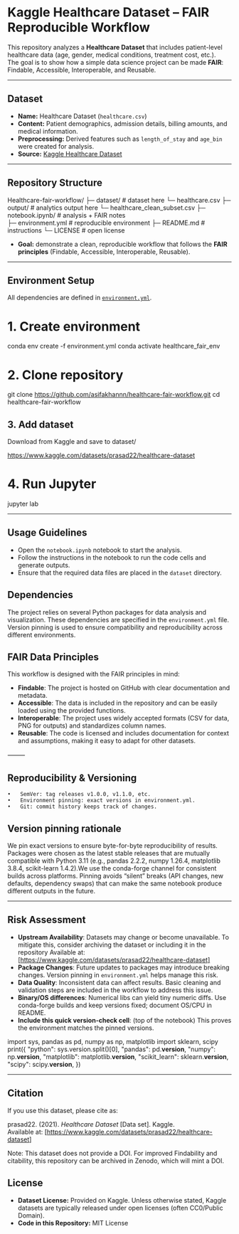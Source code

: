 # Kaggle Healthcare Dataset – FAIR Reproducible Workflow


This repository analyzes a **Healthcare Dataset** that includes patient-level healthcare data (age, gender, medical conditions, treatment cost, etc.).  
The goal is to show how a simple data science project can be made **FAIR**: Findable, Accessible, Interoperable, and Reusable.

---

## Dataset
- **Name:** Healthcare Dataset (`healthcare.csv`)  
- **Content:** Patient demographics, admission details, billing amounts, and medical information.  
- **Preprocessing:** Derived features such as `length_of_stay` and `age_bin` were created for analysis.  
- **Source:** [Kaggle Healthcare Dataset](https://www.kaggle.com/datasets/prasad22/healthcare-dataset)

---

## Repository Structure

Healthcare-fair-workflow/
├─ dataset/                # dataset here
    └─ healthcare.csv
├─ output/                # analytics output here
    └─ healthcare_clean_subset.csv
├─ notebook.ipynb/         # analysis + FAIR notes  
├─ environment.yml      # reproducible environment
├─ README.md            # instructions
└─ LICENSE              # open license

- **Goal:** demonstrate a clean, reproducible workflow that follows the **FAIR principles** (Findable, Accessible, Interoperable, Reusable).

---

##  Environment Setup
All dependencies are defined in [`environment.yml`](environment.yml).

# 1. Create environment
conda env create -f environment.yml
conda activate healthcare_fair_env

# 2. Clone repository
git clone https://github.com/asifakhannn/healthcare-fair-workflow.git
cd healthcare-fair-workflow

## 3. Add dataset
Download from Kaggle and save to dataset/

https://www.kaggle.com/datasets/prasad22/healthcare-dataset

# 4. Run Jupyter
jupyter lab

---

## Usage Guidelines
- Open the `notebook.ipynb` notebook to start the analysis.
- Follow the instructions in the notebook to run the code cells and generate outputs.
- Ensure that the required data files are placed in the `dataset` directory.

## Dependencies
The project relies on several Python packages for data analysis and visualization. These dependencies are specified in the `environment.yml` file. Version pinning is used to ensure compatibility and reproducibility across different environments.


## FAIR Data Principles
This workflow is designed with the FAIR principles in mind:
- **Findable**: The project is hosted on GitHub with clear documentation and metadata.
- **Accessible**: The data is included in the repository and can be easily loaded using the provided functions.
- **Interoperable**: The project uses widely accepted formats (CSV for data, PNG for outputs) and standardizes column names.
- **Reusable**: The code is licensed and includes documentation for context and assumptions, making it easy to adapt for other datasets.

⸻

## Reproducibility & Versioning
	•	SemVer: tag releases v1.0.0, v1.1.0, etc.
	•	Environment pinning: exact versions in environment.yml.
	•	Git: commit history keeps track of changes.

## Version pinning rationale

We pin exact versions to ensure byte-for-byte reproducibility of results. Packages were chosen as the latest stable releases that are mutually compatible with Python 3.11 (e.g., pandas 2.2.2, numpy 1.26.4, matplotlib 3.8.4, scikit-learn 1.4.2).We use the conda-forge channel for consistent builds across platforms.
Pinning avoids “silent” breaks (API changes, new defaults, dependency swaps) that can make the same notebook produce different outputs in the future.

---

## Risk Assessment
- **Upstream Availability**: Datasets may change or become unavailable. To mitigate this, consider archiving the dataset or including it in the repository Available at: [https://www.kaggle.com/datasets/prasad22/healthcare-dataset]
- **Package Changes**: Future updates to packages may introduce breaking changes. Version pinning in `environment.yml` helps manage this risk.
- **Data Quality**: Inconsistent data can affect results. Basic cleaning and validation steps are included in the workflow to address this issue.
- **Binary/OS differences**: Numerical libs can yield tiny numeric diffs. Use conda-forge builds and keep versions fixed; document OS/CPU in README.
- **Include this quick version-check cell**: (top of the notebook) This proves the environment matches the pinned versions.

import sys, pandas as pd, numpy as np, matplotlib
import sklearn, scipy
print({
    "python": sys.version.split()[0],
    "pandas": pd.__version__,
    "numpy": np.__version__,
    "matplotlib": matplotlib.__version__,
    "scikit_learn": sklearn.__version__,
    "scipy": scipy.__version__,
})

---

##  Citation

If you use this dataset, please cite as:

prasad22. (2021). *Healthcare Dataset* [Data set]. Kaggle.  
Available at: [https://www.kaggle.com/datasets/prasad22/healthcare-dataset]

Note: This dataset does not provide a DOI. For improved Findability and citability, this repository can be archived in Zenodo, which will mint a DOI.

## License

- **Dataset License:** Provided on Kaggle. Unless otherwise stated, Kaggle datasets are typically released under open licenses (often CC0/Public Domain). 
- **Code in this Repository:** MIT License 


